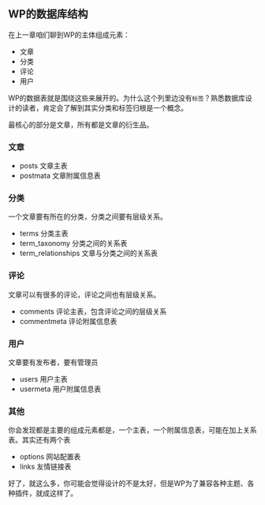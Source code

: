 ## WP的数据库结构

在上一章咱们聊到WP的主体组成元素：

* 文章
* 分类
* 评论
* 用户

WP的数据表就是围绕这些来展开的。为什么这个列里边没有`标签`？熟悉数据库设计的读者，肯定会了解到其实分类和标签归根是一个概念。

最核心的部分是文章，所有都是文章的衍生品。

### 文章

* posts 文章主表
* postmata 文章附属信息表

### 分类

一个文章要有所在的分类，分类之间要有层级关系。
* terms 分类主表
* term_taxonomy 分类之间的关系表
* term_relationships 文章与分类之间的关系表

### 评论

文章可以有很多的评论，评论之间也有层级关系。
* comments 评论主表，包含评论之间的层级关系
* commentmeta 评论附属信息表

### 用户

文章要有发布者，要有管理员
* users 用户主表
* usermeta 用户附属信息表

### 其他

你会发现都是主要的组成元素都是，一个主表，一个附属信息表，可能在加上关系表。其实还有两个表
* options 网站配置表
* links 友情链接表

好了，就这么多，你可能会觉得设计的不是太好，但是WP为了兼容各种主题、各种插件，就成这样了。


